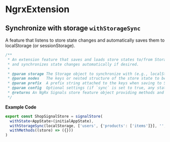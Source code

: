 # NgrxExtension

## Synchronize with storage `withStorageSync`

A feature that listens to store state changes and automatically saves them to localStorage (or sessionStorage).

```typescript
/**
 * An extension feature that saves and loads store states to/from Storage (e.g., localStorage or sessionStorage),
 * and synchronizes state changes automatically if desired.
 *
 * @param storage The Storage object to synchronize with (e.g., localStorage, sessionStorage).
 * @param nodes   The keys or nested structure of the store state to be synchronized (e.g. ['user', { settings: ['theme', 'language'] }]).
 * @param prefix  A prefix string attached to the keys when saving to Storage.
 * @param config  Optional settings (if `sync` is set to true, any state change is automatically written to Storage).
 * @returns An NgRx Signals store feature object providing methods and hooks for state synchronization.
 */
```

**Example Code**

```typescript
export const ShopSignalStore = signalStore(
  withState<AppState>(initialAppState),
  withStorageSync(localStorage, ['users', {'products': ['items']}], '', {sync: true}),
  withMethods((store) => ({}))
)
```
